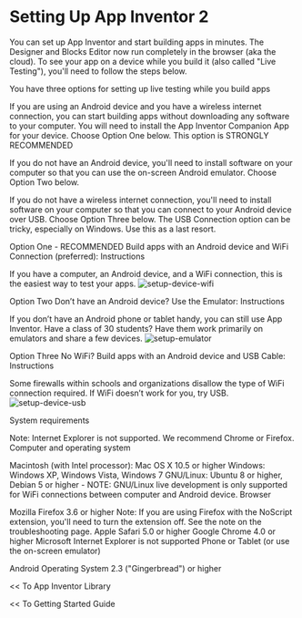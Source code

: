 Setting Up App Inventor 2
=========================
You can set up App Inventor and start building apps in minutes. The Designer and Blocks Editor now run completely in the browser (aka the cloud). To see your app on a device while you build it (also called "Live Testing"), you'll need to follow the steps below.

You have three options for setting up live testing while you build apps

If you are using an Android device and you have a wireless internet connection, you can start building apps without downloading any software to your computer. You will need to install the App Inventor Companion App for your device. Choose Option One below. This option is STRONGLY RECOMMENDED

If you do not have an Android device, you'll need to install software on your computer so that you can use the on-screen Android emulator. Choose Option Two below.

If you do not have a wireless internet connection, you'll need to install software on your computer so that you can connect to your Android device over USB. Choose Option Three below. The USB Connection option can be tricky, especially on Windows. Use this as a last resort.

Option One - RECOMMENDED
Build apps with an Android device and WiFi Connection (preferred): Instructions

If you have a computer, an Android device, and a WiFi connection, this is the easiest way to test your apps.
![setup-device-wifi](http://appinventor.mit.edu/explore/sites/all/files/SetupAI2/WifiA.png)

Option Two
Don’t have an Android device? Use the Emulator: Instructions

If you don’t have an Android phone or tablet handy, you can still use App Inventor. Have a class of 30 students? Have them work primarily on emulators and share a few devices.
![setup-emulator](http://appinventor.mit.edu/explore/sites/all/files/SetupAI2/Emulator.png)

Option Three
No WiFi? Build apps with an Android device and USB Cable: Instructions

Some firewalls within schools and organizations disallow the type of WiFi connection required. If WiFi doesn’t work for you, try USB.
![setup-device-usb](http://appinventor.mit.edu/explore/sites/all/files/SetupAI2/USB.png)


System requirements

Note: Internet Explorer is not supported. We recommend Chrome or Firefox.
Computer and operating system

Macintosh (with Intel processor): Mac OS X 10.5 or higher
Windows: Windows XP, Windows Vista, Windows 7
GNU/Linux: Ubuntu 8 or higher, Debian 5 or higher - NOTE: GNU/Linux live development is only supported for WiFi connections between computer and Android device.
Browser

Mozilla Firefox 3.6 or higher
      Note: If you are using Firefox with the NoScript extension, you'll need to turn the extension off. See the note on the troubleshooting page.
Apple Safari 5.0 or higher
Google Chrome 4.0 or higher
Microsoft Internet Explorer is not supported
Phone or Tablet (or use the on-screen emulator)

Android Operating System 2.3 ("Gingerbread") or higher




<< To App Inventor Library

<< To Getting Started Guide
